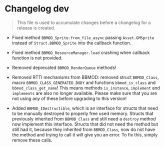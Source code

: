 # Changelog dev
> This file is used to accumulate changes before a changelog for a release is
> created.

* Fixed method `BBMOD_Sprite.from_file_async` passing `Asset.GMSprite` instead of `Struct.BBMOD_Sprite` into the callback function.
* Fixed method `BBMOD_ResourceManager.load` crashing when callback function is not provided.
* Removed deprecated `BBMOD_RenderQueue` methods!

* Removed RTTI mechanisms from BBMOD: removed struct `BBMOD_Class`, macro `BBMOD_CLASS_GENERATED_BODY` and functions `bbmod_is_class` and `bbmod_class_get_name`! This means methods `is_instance`, `implement` and `implements` are also no longer available. Please make sure that you are not using any of these before upgrading to this version!
* Added `BBMOD_IDestructible`, which is an interface for structs that need to be manually destroyed to properly free used memory. Structs that previously inherited from `BBMOD_Class` and still need a `destroy` method now implement this interface. Structs that did not need the method but still had it, because they inherited from `BBMOD_Class`, now do not have the method and trying to call it will give you an error. To fix this, simply remove these calls.
